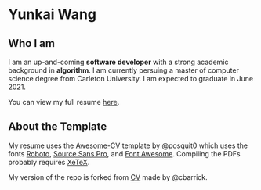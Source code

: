 Yunkai Wang
==================================================

## Who I am

I am an up-and-coming __software developer__ with a strong academic background in __algorithm__. I am currently persuing a master of computer science degree from Carleton University. I am expected to graduate in June 2021.

You can view my full resume [here](https://github.com/yunkaiwang/yunkaiwang-CV/raw/master/yunkaiwang_resume.pdf).


## About the Template

My resume uses the [Awesome-CV](https://github.com/posquit0/Awesome-CV) template by @posquit0 which uses the fonts [Roboto](https://github.com/google/roboto), [Source Sans Pro](https://github.com/adobe-fonts/source-sans-pro), and [Font Awesome](https://github.com/FortAwesome/Font-Awesome). Compiling the PDFs probably requires [XeTeX](http://xetex.sourceforge.net/).

My version of the repo is forked from [CV](https://github.com/cbarrick/CV) made by @cbarrick.
